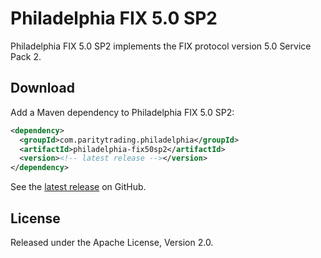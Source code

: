 Philadelphia FIX 5.0 SP2
=========================

Philadelphia FIX 5.0 SP2 implements the FIX protocol version 5.0 Service
Pack 2.


Download
--------

Add a Maven dependency to Philadelphia FIX 5.0 SP2:

```xml
<dependency>
  <groupId>com.paritytrading.philadelphia</groupId>
  <artifactId>philadelphia-fix50sp2</artifactId>
  <version><!-- latest release --></version>
</dependency>
```

See the [latest release][] on GitHub.

  [latest release]: https://github.com/paritytrading/philadelphia/releases/latest


License
-------

Released under the Apache License, Version 2.0.
